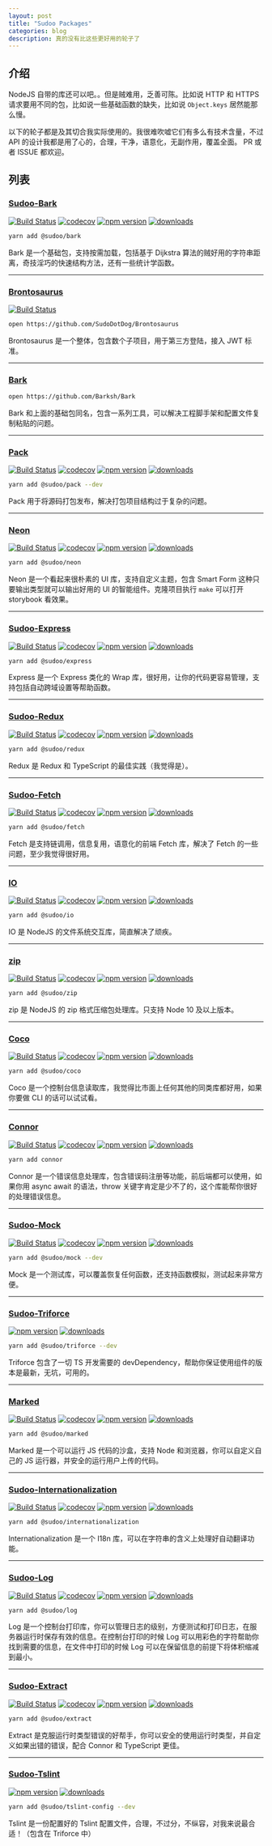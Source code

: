 ```yaml
---
layout: post
title: "Sudoo Packages"
categories: blog
description: 真的没有比这些更好用的轮子了
---
```


## 介绍

NodeJS 自带的库还可以吧。。但是贼难用，乏善可陈。比如说 HTTP 和 HTTPS 请求要用不同的包，比如说一些基础函数的缺失，比如说 `Object.keys` 居然能那么慢。

以下的轮子都是及其切合我实际使用的。我很难吹嘘它们有多么有技术含量，不过 API 的设计我都是用了心的，合理，干净，语意化，无副作用，覆盖全面。 PR 或者 ISSUE 都欢迎。

## 列表

### [Sudoo-Bark](https://github.com/SudoDotDog/Sudoo-Bark)

[![Build Status](https://travis-ci.com/SudoDotDog/Sudoo-Bark.svg?branch=master)](https://travis-ci.com/SudoDotDog/Sudoo-Bark)
[![codecov](https://codecov.io/gh/SudoDotDog/Sudoo-Bark/branch/master/graph/badge.svg)](https://codecov.io/gh/SudoDotDog/Sudoo-Bark)
[![npm version](https://badge.fury.io/js/%40sudoo%2Fbark.svg)](https://www.npmjs.com/package/@sudoo/bark)
[![downloads](https://img.shields.io/npm/dm/@sudoo/bark.svg)](https://www.npmjs.com/package/@sudoo/bark)

```sh
yarn add @sudoo/bark
```

Bark 是一个基础包，支持按需加载，包括基于 Dijkstra 算法的贼好用的字符串距离，奇技淫巧的快速结构方法，还有一些统计学函数。

---

### [Brontosaurus](https://github.com/SudoDotDog/Brontosaurus)

[![Build Status](https://travis-ci.com/SudoDotDog/Brontosaurus.svg?branch=master)](https://travis-ci.com/SudoDotDog/Brontosaurus)

```sh
open https://github.com/SudoDotDog/Brontosaurus
```

Brontosaurus 是一个整体，包含数个子项目，用于第三方登陆，接入 JWT 标准。

---

### [Bark](https://github.com/Barksh/Bark)

```sh
open https://github.com/Barksh/Bark
```

Bark 和上面的基础包同名，包含一系列工具，可以解决工程脚手架和配置文件复制粘贴的问题。

---

### [Pack](https://github.com/SudoDotDog/Pack)

[![Build Status](https://travis-ci.com/SudoDotDog/Pack.svg?branch=master)](https://travis-ci.com/SudoDotDog/Pack)
[![codecov](https://codecov.io/gh/SudoDotDog/Pack/branch/master/graph/badge.svg)](https://codecov.io/gh/SudoDotDog/Pack)
[![npm version](https://badge.fury.io/js/%40sudoo%2Fpack.svg)](https://badge.fury.io/js/%40sudoo%2Fpack)
[![downloads](https://img.shields.io/npm/dm/@sudoo/pack.svg)](https://www.npmjs.com/package/@sudoo/pack)

```sh
yarn add @sudoo/pack --dev
```

Pack 用于将源码打包发布，解决打包项目结构过于复杂的问题。

---

### [Neon](https://github.com/SudoDotDog/Neon)

[![Build Status](https://travis-ci.com/SudoDotDog/Neon.svg?branch=master)](https://travis-ci.com/SudoDotDog/Neon)
[![codecov](https://codecov.io/gh/SudoDotDog/Neon/branch/master/graph/badge.svg)](https://codecov.io/gh/SudoDotDog/Neon)
[![npm version](https://badge.fury.io/js/%40sudoo%2Fneon.svg)](https://badge.fury.io/js/%40sudoo%2Fneon)
[![downloads](https://img.shields.io/npm/dm/@sudoo/neon.svg)](https://www.npmjs.com/package/@sudoo/neon)

```sh
yarn add @sudoo/neon
```

Neon 是一个看起来很朴素的 UI 库，支持自定义主题，包含 Smart Form 这种只要输出类型就可以输出好用的 UI 的智能组件。克隆项目执行 `make` 可以打开 storybook 看效果。

---

### [Sudoo-Express](https://github.com/SudoDotDog/Sudoo-Express)

[![Build Status](https://travis-ci.com/SudoDotDog/Sudoo-Express.svg?branch=master)](https://travis-ci.com/SudoDotDog/Sudoo-Express)
[![codecov](https://codecov.io/gh/SudoDotDog/Sudoo-Express/branch/master/graph/badge.svg)](https://codecov.io/gh/SudoDotDog/Sudoo-Express)
[![npm version](https://badge.fury.io/js/%40sudoo%2Fexpress.svg)](https://www.npmjs.com/package/@sudoo/express)
[![downloads](https://img.shields.io/npm/dm/@sudoo/express.svg)](https://www.npmjs.com/package/@sudoo/express)

```sh
yarn add @sudoo/express
```

Express 是一个 Express 类化的 Wrap 库，很好用，让你的代码更容易管理，支持包括自动跨域设置等帮助函数。

---

### [Sudoo-Redux](https://github.com/SudoDotDog/Sudoo-Redux)

[![Build Status](https://travis-ci.com/SudoDotDog/Sudoo-Redux.svg?branch=master)](https://travis-ci.com/SudoDotDog/Sudoo-Redux)
[![codecov](https://codecov.io/gh/SudoDotDog/Sudoo-Redux/branch/master/graph/badge.svg)](https://codecov.io/gh/SudoDotDog/Sudoo-Redux)
[![npm version](https://badge.fury.io/js/%40sudoo%2Fredux.svg)](https://www.npmjs.com/package/@sudoo/redux)
[![downloads](https://img.shields.io/npm/dm/@sudoo/redux.svg)](https://www.npmjs.com/package/@sudoo/redux)

```sh
yarn add @sudoo/redux
```

Redux 是 Redux 和 TypeScript 的最佳实践（我觉得是）。

---

### [Sudoo-Fetch](https://github.com/SudoDotDog/Sudoo-Fetch)

[![Build Status](https://travis-ci.com/SudoDotDog/Sudoo-Fetch.svg?branch=master)](https://travis-ci.com/SudoDotDog/Sudoo-Fetch)
[![codecov](https://codecov.io/gh/SudoDotDog/Sudoo-Fetch/branch/master/graph/badge.svg)](https://codecov.io/gh/SudoDotDog/Sudoo-Fetch)
[![npm version](https://badge.fury.io/js/%40sudoo%2Ffetch.svg)](https://www.npmjs.com/package/@sudoo/fetch)
[![downloads](https://img.shields.io/npm/dm/@sudoo/fetch.svg)](https://www.npmjs.com/package/@sudoo/fetch)

```sh
yarn add @sudoo/fetch
```

Fetch 是支持链调用，信息复用，语意化的前端 Fetch 库，解决了 Fetch 的一些问题，至少我觉得很好用。

---

### [IO](https://github.com/SudoDotDog/IO)

[![Build Status](https://travis-ci.com/SudoDotDog/IO.svg?branch=master)](https://travis-ci.com/SudoDotDog/IO)
[![codecov](https://codecov.io/gh/SudoDotDog/IO/branch/master/graph/badge.svg)](https://codecov.io/gh/SudoDotDog/IO)
[![npm version](https://badge.fury.io/js/%40sudoo%2Fio.svg)](https://www.npmjs.com/package/@sudoo/io)
[![downloads](https://img.shields.io/npm/dm/@sudoo/io.svg)](https://www.npmjs.com/package/@sudoo/io)

```sh
yarn add @sudoo/io
```

IO 是 NodeJS 的文件系统交互库，简直解决了顽疾。

---

### [zip](https://github.com/SudoDotDog/zip)

[![Build Status](https://travis-ci.com/SudoDotDog/zip.svg?branch=master)](https://travis-ci.com/SudoDotDog/zip)
[![codecov](https://codecov.io/gh/SudoDotDog/zip/branch/master/graph/badge.svg)](https://codecov.io/gh/SudoDotDog/zip)
[![npm version](https://badge.fury.io/js/%40sudoo%2Fzip.svg)](https://www.npmjs.com/package/@sudoo/zip)
[![downloads](https://img.shields.io/npm/dm/@sudoo/zip.svg)](https://www.npmjs.com/package/@sudoo/zip)

```sh
yarn add @sudoo/zip
```

zip 是 NodeJS 的 zip 格式压缩包处理库。只支持 Node 10 及以上版本。

---

### [Coco](https://github.com/SudoDotDog/Coco)

[![Build Status](https://travis-ci.com/SudoDotDog/Coco.svg?branch=master)](https://travis-ci.com/SudoDotDog/Coco)
[![codecov](https://codecov.io/gh/SudoDotDog/Coco/branch/master/graph/badge.svg)](https://codecov.io/gh/SudoDotDog/Coco)
[![npm version](https://badge.fury.io/js/%40sudoo%2Fcoco.svg)](https://www.npmjs.com/package/@sudoo/coco)
[![downloads](https://img.shields.io/npm/dm/@sudoo/coco.svg)](https://www.npmjs.com/package/@sudoo/coco)

```sh
yarn add @sudoo/coco
```

Coco 是一个控制台信息读取库，我觉得比市面上任何其他的同类库都好用，如果你要做 CLI 的话可以试试看。

---

### [Connor](https://github.com/SudoDotDog/Connor)

[![Build Status](https://travis-ci.com/SudoDotDog/Connor.svg?branch=master)](https://travis-ci.com/SudoDotDog/Connor)
[![codecov](https://codecov.io/gh/SudoDotDog/Connor/branch/master/graph/badge.svg)](https://codecov.io/gh/SudoDotDog/Connor)
[![npm version](https://badge.fury.io/js/connor.svg)](https://badge.fury.io/js/connor)
[![downloads](https://img.shields.io/npm/dm/connor.svg)](https://www.npmjs.com/package/connor)

```sh
yarn add connor
```

Connor 是一个错误信息处理库，包含错误码注册等功能，前后端都可以使用，如果你用 async await 的语法，throw 关键字肯定是少不了的，这个库能帮你很好的处理错误信息。

---

### [Sudoo-Mock](https://github.com/SudoDotDog/Sudoo-Mock)

[![Build Status](https://travis-ci.com/SudoDotDog/Sudoo-Mock.svg?branch=master)](https://travis-ci.com/SudoDotDog/Sudoo-Mock)
[![codecov](https://codecov.io/gh/SudoDotDog/Sudoo-Mock/branch/master/graph/badge.svg)](https://codecov.io/gh/SudoDotDog/Sudoo-Mock)
[![npm version](https://badge.fury.io/js/%40sudoo%2Fmock.svg)](https://www.npmjs.com/package/@sudoo/mock)
[![downloads](https://img.shields.io/npm/dm/@sudoo/mock.svg)](https://www.npmjs.com/package/@sudoo/mock)

```sh
yarn add @sudoo/mock --dev
```

Mock 是一个测试库，可以覆盖恢复任何函数，还支持函数模拟，测试起来非常方便。

---

### [Sudoo-Triforce](https://github.com/SudoDotDog/Sudoo-Triforce)

[![npm version](https://badge.fury.io/js/%40sudoo%2Ftriforce.svg)](https://www.npmjs.com/package/@sudoo/triforce)
[![downloads](https://img.shields.io/npm/dm/@sudoo/triforce.svg)](https://www.npmjs.com/package/@sudoo/triforce)

```sh
yarn add @sudoo/triforce --dev
```

Triforce 包含了一切 TS 开发需要的 devDependency，帮助你保证使用组件的版本是最新，无坑，可用的。

---

### [Marked](https://github.com/SudoDotDog/Marked)

[![Build Status](https://travis-ci.com/SudoDotDog/Marked.svg?branch=master)](https://travis-ci.com/SudoDotDog/Marked)
[![codecov](https://codecov.io/gh/SudoDotDog/Marked/branch/master/graph/badge.svg)](https://codecov.io/gh/SudoDotDog/Marked)
[![npm version](https://badge.fury.io/js/%40sudoo%2Fmarked.svg)](https://badge.fury.io/js/%40sudoo%2Fmarked)
[![downloads](https://img.shields.io/npm/dm/@sudoo/marked.svg)](https://www.npmjs.com/package/@sudoo/marked)

```sh
yarn add @sudoo/marked
```

Marked 是一个可以运行 JS 代码的沙盒，支持 Node 和浏览器，你可以自定义自己的 JS 运行器，并安全的运行用户上传的代码。

---

### [Sudoo-Internationalization](https://github.com/SudoDotDog/Sudoo-Internationalization)

[![Build Status](https://travis-ci.com/SudoDotDog/Sudoo-Internationalization.svg?branch=master)](https://travis-ci.com/SudoDotDog/Sudoo-Internationalization)
[![codecov](https://codecov.io/gh/SudoDotDog/Sudoo-Internationalization/branch/master/graph/badge.svg)](https://codecov.io/gh/SudoDotDog/Sudoo-Internationalization)
[![npm version](https://badge.fury.io/js/%40sudoo%2Finternationalization.svg)](https://badge.fury.io/js/%40sudoo%2Finternationalization)
[![downloads](https://img.shields.io/npm/dm/@sudoo/internationalization.svg)](https://www.npmjs.com/package/@sudoo/internationalization)

```sh
yarn add @sudoo/internationalization
```

Internationalization 是一个 I18n 库，可以在字符串的含义上处理好自动翻译功能。

---

### [Sudoo-Log](https://github.com/SudoDotDog/Sudoo-Log)

[![Build Status](https://travis-ci.com/SudoDotDog/Sudoo-Log.svg?branch=master)](https://travis-ci.com/SudoDotDog/Sudoo-Log)
[![codecov](https://codecov.io/gh/SudoDotDog/Sudoo-Log/branch/master/graph/badge.svg)](https://codecov.io/gh/SudoDotDog/Sudoo-Log)
[![npm version](https://badge.fury.io/js/%40sudoo%2Flog.svg)](https://www.npmjs.com/package/@sudoo/log)
[![downloads](https://img.shields.io/npm/dm/@sudoo/log.svg)](https://www.npmjs.com/package/@sudoo/log)

```sh
yarn add @sudoo/log
```

Log 是一个控制台打印库，你可以管理日志的级别，方便测试和打印日志，在服务器运行时保存有效的信息。在控制台打印的时候 Log 可以用彩色的字符帮助你找到需要的信息，在文件中打印的时候 Log 可以在保留信息的前提下将体积缩减到最小。

---

### [Sudoo-Extract](https://github.com/SudoDotDog/Sudoo-Extract)

[![Build Status](https://travis-ci.com/SudoDotDog/Sudoo-Extract.svg?branch=master)](https://travis-ci.com/SudoDotDog/Sudoo-Extract)
[![codecov](https://codecov.io/gh/SudoDotDog/Sudoo-Extract/branch/master/graph/badge.svg)](https://codecov.io/gh/SudoDotDog/Sudoo-Extract)
[![npm version](https://badge.fury.io/js/%40sudoo%2Fextract.svg)](https://www.npmjs.com/package/@sudoo/extract)
[![downloads](https://img.shields.io/npm/dm/@sudoo/extract.svg)](https://www.npmjs.com/package/@sudoo/extract)

```sh
yarn add @sudoo/extract
```

Extract 是克服运行时类型错误的好帮手，你可以安全的使用运行时类型，并自定义如果出错的错误，配合 Connor 和 TypeScript 更佳。

---

### [Sudoo-Tslint](https://github.com/SudoDotDog/Sudoo-Tslint)

[![npm version](https://badge.fury.io/js/%40sudoo%2Ftslint-config.svg)](https://www.npmjs.com/package/@sudoo/tslint-config)
[![downloads](https://img.shields.io/npm/dm/@sudoo/tslint-config.svg)](https://www.npmjs.com/package/@sudoo/tslint-config)

```sh
yarn add @sudoo/tslint-config --dev
```

Tslint 是一份配置好的 Tslint 配置文件，合理，不过分，不纵容，对我来说最合适！（包含在 Triforce 中）
